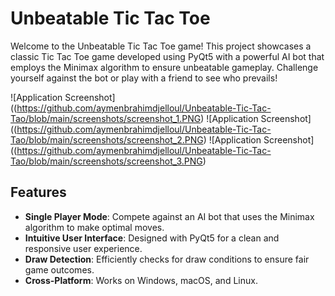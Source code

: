 # Unbeatable Tic Tac Toe

Welcome to the Unbeatable Tic Tac Toe game! This project showcases a classic Tic Tac Toe game developed using PyQt5 with a powerful AI bot that employs the Minimax algorithm to ensure unbeatable gameplay. Challenge yourself against the bot or play with a friend to see who prevails!

![Application Screenshot]((https://github.com/aymenbrahimdjelloul/Unbeatable-Tic-Tac-Tao/blob/main/screenshots/screenshot_1.PNG)
![Application Screenshot]((https://github.com/aymenbrahimdjelloul/Unbeatable-Tic-Tac-Tao/blob/main/screenshots/screenshot_2.PNG)
![Application Screenshot]((https://github.com/aymenbrahimdjelloul/Unbeatable-Tic-Tac-Tao/blob/main/screenshots/screenshot_3.PNG)

## Features

- **Single Player Mode**: Compete against an AI bot that uses the Minimax algorithm to make optimal moves.
- **Intuitive User Interface**: Designed with PyQt5 for a clean and responsive user experience.
- **Draw Detection**: Efficiently checks for draw conditions to ensure fair game outcomes.
- **Cross-Platform**: Works on Windows, macOS, and Linux.

